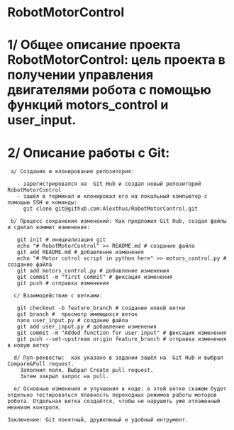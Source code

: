 # RobotMotorControl
# 1/ Общее описание проекта RobotMotorControl: цель проекта в получении управления двигателями робота с помощью функций motors_control и user_input.
# 2/ Описание работы с Git:
     a/ Создание и клонирование репозитория:
     
       - зарегистрировался на  Git Hub и создал новый репозиторий RobotMotorControl
       - зашёл в терминал и клонировал его на локальный компьютер с помощью SSH и команды:
         git clone git@github.com:Alexthus/RobotMotorControl.git 
         
     b/ Процесс сохранения изменений: Как предложил Git Hub, создал файлы и сделал коммит изменения:

       git init # инициализация git
       echo "# RobotMotorControl" >> README.md # создание файла
       git add README.md # добавление изменения
       echo "# Motor cotrol script in python here" >> motors_control.py # создание файла
       git add motors_control.py # добавление изменения
       git commit -m "first commit" # фиксация изменения
       git push # отправка изменения
       
      c/ Взаимодействие с ветками:
      
       git checkout -b feature_branch # создание новой ветки
       git branch #  просмотр имеющихся веток
       nano user_input.py # создание файла
       git add user_input.py # добавление изменения
       git commit -m "Added function for user input" # фиксация изменения
       git push --set-upstream origin feature_branch # отправка изменения  в новую ветку

      d/ Пул-реквесты:  как указано в задании зашёл на  Git Hub и выбрал  Compare&Pull request.
        Заполнил поля. Выбрал Create pull request.
        Затем закрыл запрос на pull.

      e/ Основные изменения и улучшения в коде: в этой ветке скажем будет отдельно тестироваться плавность переходных режимов работы моторов робота. Отдельная ветка создаётся, чтобы не нарушить уже отлаженный меанизм контроля.
      
    Заключение: Git понятный, дружелюный и удобный интрумент. 
